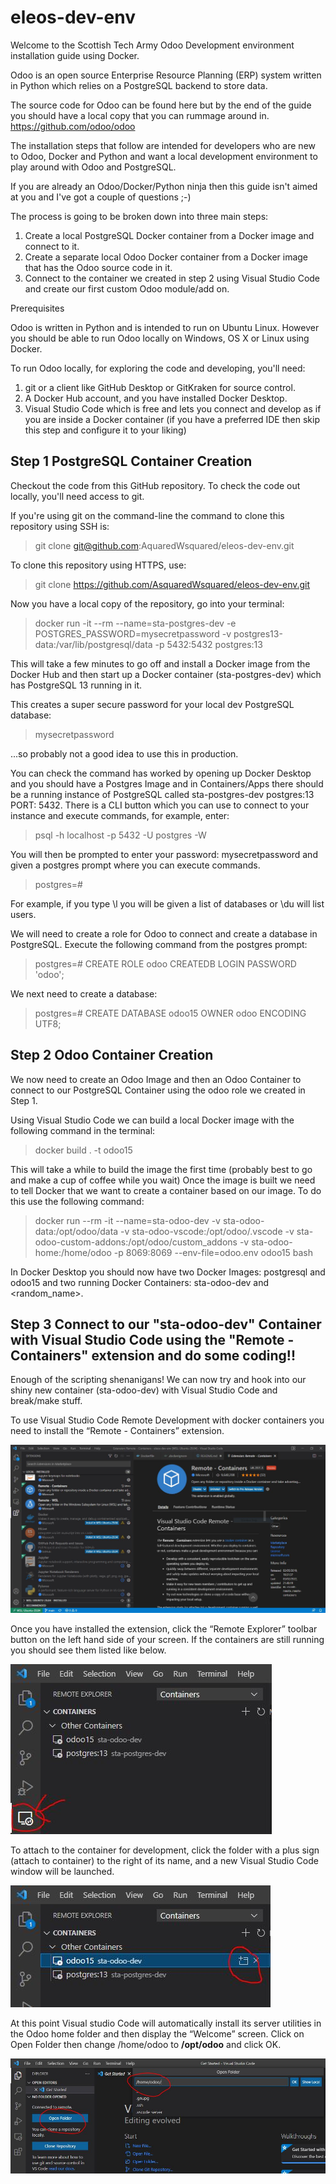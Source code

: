 # eleos-dev-env

Welcome to the Scottish Tech Army Odoo Development environment installation guide using Docker.

Odoo is an open source Enterprise Resource Planning (ERP) system written in Python which relies on a PostgreSQL backend to store data.

The source code for Odoo can be found here but by the end of the guide you should have a local copy that you can rummage around in.
https://github.com/odoo/odoo

The installation steps that follow are intended for developers who are new to Odoo, Docker and Python and want a local development environment to play around with Odoo and PostgreSQL. 

If you are already an Odoo/Docker/Python ninja then this guide isn't aimed at you and I've got a couple of questions ;-)

The process is going to be broken down into three main steps:

1. Create a local PostgreSQL Docker container from a Docker image and connect to it.
2. Create a separate local Odoo Docker container from a Docker image that has the Odoo source code in it.
3. Connect to the container we created in step 2 using Visual Studio Code and create our first custom Odoo module/add on.

Prerequisites

Odoo is written in Python and is intended to run on Ubuntu Linux. However you should be able to run Odoo locally on Windows, OS X or Linux using Docker. 

To run Odoo locally, for exploring the code and developing, you'll need:

1. git or a client like GitHub Desktop or GitKraken for source control.
2. A Docker Hub account, and you have installed Docker Desktop.
3. Visual Studio Code which is free and lets you connect and develop as if you are inside a Docker container (if you have a preferred IDE then skip this step and configure it to your liking)

## Step 1 PostgreSQL Container Creation

Checkout the code from this GitHub repository. To check the code out locally, you'll need access to git. 

If you're using git on the command-line the command to clone this repository using SSH is:

> git clone git@github.com:AquaredWsquared/eleos-dev-env.git

To clone this repository using HTTPS, use:

> git clone https://github.com/AsquaredWsquared/eleos-dev-env.git

Now you have a local copy of the repository, go into your terminal:

> docker run -it --rm --name=sta-postgres-dev -e POSTGRES_PASSWORD=mysecretpassword -v postgres13-data:/var/lib/postgresql/data -p 5432:5432 postgres:13

This will take a few minutes to go off and install a Docker image from the Docker Hub and then start up a Docker container (sta-postgres-dev) which has PostgreSQL 13 running in it.

This creates a super secure password for your local dev PostgreSQL database:

> mysecretpassword 

...so probably not a good idea to use this in production.

You can check the command has worked by opening up Docker Desktop and you should have a Postgres Image and in Containers/Apps there should be a running instance of PostgreSQL called sta-postgres-dev postgres:13 PORT: 5432. There is a CLI button which you can use to connect to your instance and execute commands, for example, enter:

> psql -h localhost -p 5432 -U postgres -W

You will then be prompted to enter your password: mysecretpassword and given a postgres prompt where you can execute commands.

> postgres=#

For example, if you type \l you will be given a list of databases or \du will list users.

We will need to create a role for Odoo to connect and create a database in PostgreSQL. Execute the following command from the postgres prompt:

> postgres=# CREATE ROLE odoo CREATEDB LOGIN PASSWORD 'odoo';

We next need to create a database:

> postgres=# CREATE DATABASE odoo15 OWNER odoo ENCODING UTF8;

## Step 2 Odoo Container Creation

We now need to create an Odoo Image and then an Odoo Container to connect to our PostgreSQL Container using the odoo role we created in Step 1.

Using Visual Studio Code we can build a local Docker image with the following command in the terminal:

> docker build . -t odoo15

This will take a while to build the image the first time (probably best to go and make a cup of coffee while you wait) Once the image is built we need to tell Docker that we want to create a container based on our image. To do this use the following command:

> docker run --rm -it --name=sta-odoo-dev -v sta-odoo-data:/opt/odoo/data -v sta-odoo-vscode:/opt/odoo/.vscode -v sta-odoo-custom-addons:/opt/odoo/custom_addons -v sta-odoo-home:/home/odoo -p 8069:8069 --env-file=odoo.env odoo15 bash

In Docker Desktop you should now have two Docker Images: postgresql and odoo15 and two running Docker Containers: sta-odoo-dev and <random_name>. 

## Step 3 Connect to our "sta-odoo-dev" Container with Visual Studio Code using the "Remote - Containers" extension and do some coding!!

Enough of the scripting shenanigans! We can now try and hook into our shiny new container (sta-odoo-dev) with Visual Studio Code and break/make stuff.

To use Visual Studio Code Remote Development with docker containers you need to install the “Remote - Containers” extension.

<img src="https://github.com/AsquaredWsquared/eleos-dev-env/blob/main/images/Capture1.JPG">

Once you have installed the extension, click the “Remote Explorer” toolbar button on the left hand side of your screen. If the containers are still running you should see them listed like below.

<img src="https://github.com/AsquaredWsquared/eleos-dev-env/blob/main/images/Capture2.JPG">

To attach to the container for development, click the folder with a plus sign (attach to container) to the right of its name, and a new Visual Studio Code window will be launched. 

<img src="https://github.com/AsquaredWsquared/eleos-dev-env/blob/main/images/Capture3.JPG">

At this point Visual studio Code will automatically install its server utilities in the Odoo home folder and then display the “Welcome” screen. 
Click on Open Folder then change /home/odoo to **/opt/odoo** and click OK.

<img src="https://github.com/AsquaredWsquared/eleos-dev-env/blob/main/images/Capture4.JPG">
